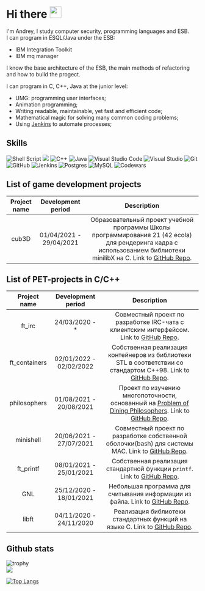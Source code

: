 # Hi there <img src="https://raw.githubusercontent.com/MartinHeinz/MartinHeinz/master/wave.gif" width="30px">
I'm Andrey, I study computer security, programming languages and ESB.    
I can program in ESQL/Java under the ESB:    
* IBM Integration Toolkit
* IBM mq manager

I know the base architecture of the ESB, the main methods of refactoring and how to build the progect.

I can program in C, C++, Java at the junior level:

* UMG: programming user interfaces;  
* Animation programming;  
* Writing readable, maintainable, yet fast and efficient code;  
* Mathematical magic for solving many common coding problems;   
* Using [Jenkins](https://www.jenkins.io) to automate processes;  
<!-- * Creating automation tests;  -->

## Skills
![Shell Script](https://img.shields.io/badge/shell_script-%23121011.svg?style=for-the-badge&logo=gnu-bash&logoColor=white) <img src="https://img.shields.io/badge/c-%2300599C.svg?style=for-the-badge&logo=c&logoColor=white"/> <img alt="C++" src="https://img.shields.io/badge/c++-%2300599C.svg?style=for-the-badge&logo=c%2B%2B&logoColor=white"/> ![Java](https://img.shields.io/badge/java-%23ED8B00.svg?style=for-the-badge&logo=java&logoColor=white) <img alt="Visual Studio Code" src="https://img.shields.io/badge/VisualStudioCode-0078d7.svg?style=for-the-badge&logo=visual-studio-code&logoColor=white"/> <img alt="Visual Studio" src="https://img.shields.io/badge/VisualStudio-5C2D91.svg?style=for-the-badge&logo=visual-studio&logoColor=white"/> <img alt="Git" src="https://img.shields.io/badge/git-%23F05033.svg?style=for-the-badge&logo=git&logoColor=white"/> ![GitHub](https://img.shields.io/badge/github-%23121011.svg?style=for-the-badge&logo=github&logoColor=white) <img alt="Jenkins" src="https://img.shields.io/badge/jenkins-%232C5263.svg?style=for-the-badge&logo=jenkins&logoColor=white"/> ![Postgres](https://img.shields.io/badge/postgres-%23316192.svg?style=for-the-badge&logo=postgresql&logoColor=white) ![MySQL](https://img.shields.io/badge/mysql-%2300f.svg?style=for-the-badge&logo=mysql&logoColor=white) ![Codewars](https://img.shields.io/badge/Codewars-B1361E?style=for-the-badge&logo=codewars&logoColor=grey) 
## List of game development projects
| Project name | Development period | Description |
|:------------:|:------------------:|:-----------:|
| cub3D | 01/04/2021 - 29/04/2021 | Образовательный проект учебной программы Школы программирования 21 (42 ecola) для рендеринга кадра с использованием библиотеки minilibX на C. Link to [GitHub Repo](https://github.com/luchikAR/cub3d). |

## List of PET-projects in С/C++
| Project name | Development period | Description |
|:------------:|:------------------:|:-----------:|
| ft_irc | 24/03/2020 - * | Совместный проект по разработке IRC-чата с клиентским интерфейсом. Link to [GitHub Repo](https://github.com/luchikAR/ft_irc). |
| ft_containers | 02/01/2022 - 02/02/2022 | Собственная реализация контейнеров из библиотеки STL в соответствии со стандартом C++98. Link to [GitHub Repo](https://github.com/luchikAR/ft_containers). |
| philosophers | 01/08/2021 - 20/08/2021 | Проект по изучению многопоточности, основанный на [Problem of Dining Philosophers](https://en.wikipedia.org/wiki/Dining_philosophers_problem). Link to [GitHub Repo](https://github.com/luchikAR/Philosophers). |
| minishell | 20/06/2021 - 27/07/2021 | Совместный проект по разработке собственной оболочки(bash) для системы MAC. Link to [GitHub Repo](https://github.com/luchikAR/mini-Shell). |
| ft_printf | 08/01/2021 - 25/01/2021 | Собственная реализация стандартной функции `printf`. Link to [GitHub Repo](https://github.com/luchikAR/ft_printf). |
| GNL | 25/12/2020 - 18/01/2021 | Небольшая программа для считывания информации из файла. Link to [GitHub Repo](https://github.com/luchikAR/GNL). |
| libft | 04/11/2020 - 24/11/2020 | Реализация библиотеки стандартных функций на языке C. Link to [GitHub Repo](https://github.com/luchikAR/libft). |

<!--
## Certificates
* [Unreal Engine C++ Developer: Learn C++ and Make Video Games](https://www.udemy.com/certificate/UC-20cb3b99-391c-4aaf-be7a-3da38396187a/)  
* [Unreal Engine — полное руководство по разработке на С++](https://www.udemy.com/certificate/UC-8069876f-be89-4c90-bd60-2f252de0d248/)  
* [Unreal Engine Blueprint Game Developer](https://www.udemy.com/certificate/UC-c52ab5f1-e36a-4325-96ef-77bbe6386be1/)  
* [Unreal C++ Multiplayer Master: Intermediate Game Development](https://www.udemy.com/certificate/UC-af6c1691-b143-4a2c-a23e-77106198e55b/)

## Codewarrior Profile Badges
<img src="https://www.codewars.com/users/markveligod/badges/large">
 -->
## Github stats
![trophy](https://github-profile-trophy.vercel.app/?username=luchikAR&theme=onedark)  
![](https://komarev.com/ghpvc/?username=luchikAR&color=grey)

[![Top Langs](https://github-readme-stats.vercel.app/api/top-langs/?username=luchikAR&layout=compact)](https://github.com/luchikAR/github-readme-stats)

<!--
**luchikAR/luchikAR** is a ✨ _special_ ✨ repository because its `README.md` (this file) appears on your GitHub profile.

Here are some ideas to get you started:

- 🔭 I’m currently working on ...
- 🌱 I’m currently learning ...
- 👯 I’m looking to collaborate on ...
- 🤔 I’m looking for help with ...
- 💬 Ask me about ...
- 📫 How to reach me: ...
- 😄 Pronouns: ...
- ⚡ Fun fact: ...
-->
